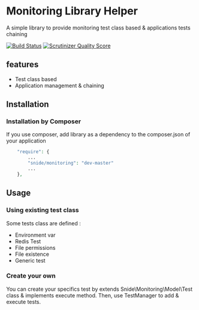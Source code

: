 Monitoring Library Helper
==========================

A simple library to provide monitoring test class based & applications tests chaining

[![Build Status](https://travis-ci.org/pdenis/monitoring.png?branch=master)](https://travis-ci.org/pdenis/monitoring)
[![Scrutinizer Quality Score](https://scrutinizer-ci.com/g/pdenis/monitoring/badges/quality-score.png?s=32b09705adb0d6cd681eb4daa1d8ddac296cf5ec)](https://scrutinizer-ci.com/g/pdenis/monitoring/)

## features
* Test class based
* Application management & chaining

## Installation

### Installation by Composer

If you use composer, add library as a dependency to the composer.json of your application

```php
    "require": {
        ...
        "snide/monitoring": "dev-master"
        ...
    },

```
## Usage

### Using existing test class

Some tests class are defined :

* Environment var
* Redis Test
* File permissions
* File existence
* Generic test

### Create your own

You can create your specifics test by extends Snide\Monitoring\Model\Test class & implements execute method.
Then, use TestManager to add & execute tests.

